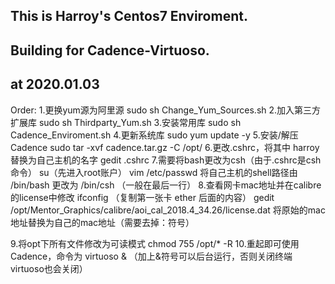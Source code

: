 ## This is Harroy's Centos7 Enviroment. ##
## Building for Cadence-Virtuoso.       ##
## at 2020.01.03                        ##

Order:
1.更换yum源为阿里源
	sudo sh Change_Yum_Sources.sh
2.加入第三方扩展库
	sudo sh Thirdparty_Yum.sh
3.安装常用库
	sudo sh Cadence_Enviroment.sh
4.更新系统库
	sudo yum update -y
5.安装/解压Cadence
	sudo tar -xvf cadence.tar.gz -C /opt/
6.更改.cshrc，将其中 harroy 替换为自己主机的名字
	gedit .cshrc
7.需要将bash更改为csh（由于.cshrc是csh命令）
	su（先进入root账户）
	vim /etc/passwd
	将自己主机的shell路径由 /bin/bash 更改为 /bin/csh （一般在最后一行）
8.查看网卡mac地址并在calibre的license中修改
	ifconfig    （复制第一张卡 ether 后面的内容）
	gedit /opt/Mentor_Graphics/calibre/aoi_cal_2018.4_34.26/license.dat 
	将原始的mac地址替换为自己的mac地址（需要去掉：符号）

9.将opt下所有文件修改为可读模式
	chmod 755 /opt/* -R
10.重起即可使用Cadence，命令为
	virtuoso & （加上&符号可以后台运行，否则关闭终端virtuoso也会关闭）
